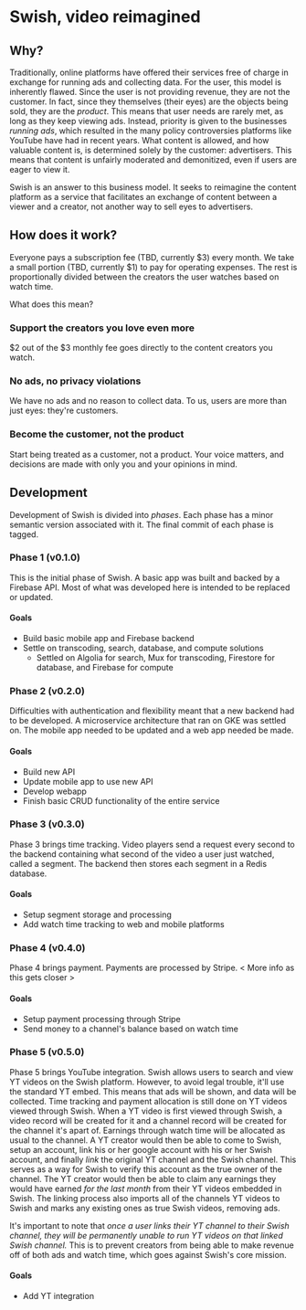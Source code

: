 # Swish, video reimagined

## Why?

Traditionally, online platforms have offered their services free of charge in exchange for running ads and collecting data. For the user, this model is inherently flawed. Since the user is not providing revenue, they are not the customer. In fact, since they themselves (their eyes) are the objects being sold, they are the _product_. This means that user needs are rarely met, as long as they keep viewing ads. Instead, priority is given to the businesses _running ads_, which resulted in the many policy controversies platforms like YouTube have had in recent years. What content is allowed, and how valuable content is, is determined solely by the customer: advertisers. This means that content is unfairly moderated and demonitized, even if users are eager to view it.

Swish is an answer to this business model. It seeks to reimagine the content platform as a service that facilitates an exchange of content between a viewer and a creator, not another way to sell eyes to advertisers.

## How does it work?

Everyone pays a subscription fee (TBD, currently $3) every month.  We take a small portion (TBD, currently $1) to pay for operating expenses. The rest is proportionally divided between the creators the user watches based on watch time.

What does this mean?

### Support the creators you love even more

$2 out of the $3 monthly fee goes directly to the content creators you watch.

### No ads, no privacy violations

We have no ads and no reason to collect data. To us, users are more than just eyes: they're customers.

### Become the customer, not the product

Start being treated as a customer, not a product. Your voice matters, and decisions are made with only you and your opinions in mind.

## Development

Development of Swish is divided into _phases_. Each phase has a minor semantic version associated with it. The final commit of each phase is tagged.

### Phase 1 (v0.1.0)

This is the initial phase of Swish. A basic app was built and backed by a Firebase API. Most of what was developed here is intended to be replaced or updated.

#### Goals

- Build basic mobile app and Firebase backend
- Settle on transcoding, search, database, and compute solutions
  - Settled on Algolia for search, Mux for transcoding, Firestore for database, and Firebase for compute

### Phase 2 (v0.2.0)

Difficulties with authentication and flexibility meant that a new backend had to be developed. A microservice architecture that ran on GKE was settled on. The mobile app needed to be updated and a web app needed be made.

#### Goals

- Build new API
- Update mobile app to use new API
- Develop webapp
- Finish basic CRUD functionality of the entire service

### Phase 3 (v0.3.0)

Phase 3 brings time tracking. Video players send a request every second to the backend containing what second of the video a user just watched, called a segment. The backend then stores each segment in a Redis database.

#### Goals

- Setup segment storage and processing
- Add watch time tracking to web and mobile platforms

### Phase 4 (v0.4.0)

Phase 4 brings payment. Payments are processed by Stripe. < More info as this gets closer >

#### Goals

- Setup payment processing through Stripe
- Send money to a channel's balance based on watch time

### Phase 5 (v0.5.0)

Phase 5 brings YouTube integration. Swish allows users to search and view YT videos on the Swish platform. However, to avoid legal trouble, it'll use the standard YT embed. This means that ads will be shown, and data will be collected. Time tracking and payment allocation is still done on YT videos viewed through Swish. When a YT video is first viewed through Swish, a video record will be created for it and a channel record will be created for the channel it's apart of. Earnings through watch time will be allocated as usual to the channel. A YT creator would then be able to come to Swish, setup an account, link his or her google account with his or her Swish account, and finally _link_ the original YT channel and the Swish channel. This serves as a way for Swish to verify this account as the true owner of the channel. The YT creator would then be able to claim any earnings they would have earned _for the last month_ from their YT videos embedded in Swish. The linking process also imports all of the channels YT videos to Swish and marks any existing ones as true Swish videos, removing ads.

It's important to note that _once a user links their YT channel to their Swish channel, they will be permanently unable to run YT videos on that linked Swish channel._ This is to prevent creators from being able to make revenue off of both ads and watch time, which goes against Swish's core mission.

#### Goals

- Add YT integration

